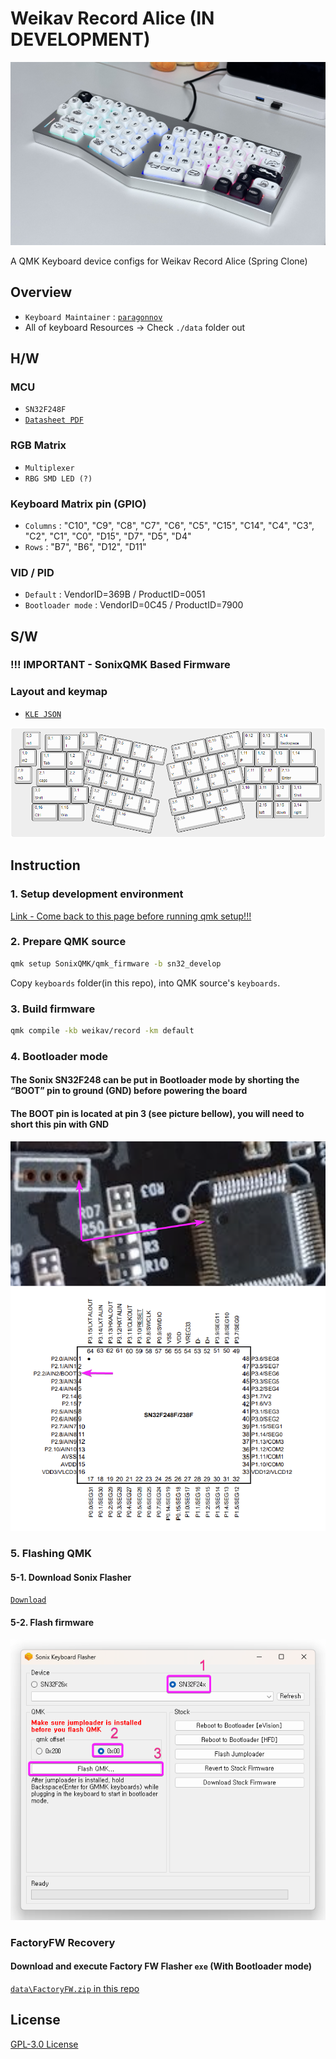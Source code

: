 # Weikav Record Alice (IN DEVELOPMENT)

![alt text](images/image.png)

A QMK Keyboard device configs for Weikav Record Alice (Spring Clone)

## Overview

- `Keyboard Maintainer` : [`paragonnov`](https://github.com/qkdxorjs1002)
- All of keyboard Resources -> Check `./data` folder out

## H/W

### MCU

- `SN32F248F`
- [`Datasheet PDF`](data\SN32F248_V2.2_EN.pdf)

### RGB Matrix

- `Multiplexer`
- `RBG SMD LED (?)`

### Keyboard Matrix pin (GPIO)

- `Columns` : "C10", "C9", "C8", "C7", "C6", "C5", "C15", "C14", "C4", "C3", "C2", "C1", "C0", "D15", "D7", "D5", "D4"
- `Rows` : "B7", "B6", "D12", "D11"

### VID / PID

- `Default` : VendorID=369B / ProductID=0051
- `Bootloader mode` : VendorID=0C45 / ProductID=7900

## S/W

### !!! IMPORTANT - SonixQMK Based Firmware

### Layout and keymap

- [`KLE JSON`](data\keyboard-layout-editor.json)

![alt text](image.png)

## Instruction

### 1. Setup development environment

[Link - Come back to this page before running qmk setup!!!](https://docs.qmk.fm/#/newbs_getting_started?id=set-up-your-environment)

### 2. Prepare QMK source

```bash
qmk setup SonixQMK/qmk_firmware -b sn32_develop
```

Copy `keyboards` folder(in this repo), into QMK source's `keyboards`.

### 3. Build firmware

```bash
qmk compile -kb weikav/record -km default
```

### 4. Bootloader mode

#### The Sonix SN32F248 can be put in Bootloader mode by shorting the “BOOT” pin to ground (GND) before powering the board

#### The BOOT pin is located at pin 3 (see picture bellow), you will need to short this pin with GND

![alt text](images/image1.png)

### 5. Flashing QMK

#### 5-1. Download Sonix Flasher

[`Download`](https://github.com/SonixQMK/sonix-flasher/releases)

#### 5-2. Flash firmware

![alt text](images/image2.png)

### FactoryFW Recovery

#### Download and execute Factory FW Flasher `exe` (With Bootloader mode)

[`data\FactoryFW.zip` in this repo](data\FactoryFW.zip)

## License

[GPL-3.0 License](./LICENSE)